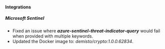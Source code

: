 
#### Integrations

##### Microsoft Sentinel

- Fixed an issue where ***azure-sentinel-threat-indicator-query*** would fail when provided with multiple keywords.
- Updated the Docker image to: *demisto/crypto:1.0.0.62834*.
